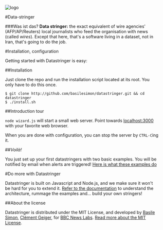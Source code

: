 ![logo](https://raw.githubusercontent.com/basilesimon/datastringer/master/logo-comp.png)

#Data-stringer

###Was ist das?
**Data stringer:** the exact equivalent of wire agencies' (AFP/AP/Reuters) local journalists who feed the organisation with news (called *wires*).
Except that here, that's a software living in a dataset, not in Iran, that's going to do the job.

#Installation, configuration

Getting started with Datastringer is easy:

##Installation

Just clone the repo and run the installation script located at its root. You only
have to do this once.

```
$ git clone http://github.com/basilesimon/datastringer.git && cd datastringer
$ ./install.sh
```

##Introduction tour

`node wizard.js` will start a small web server. Point towards
[localhost:3000](localhost:3000) with your favorite web browser.

When you are done with configuration, you can stop the server by `CTRL-C`ing it.

##*Voilà!*

You just set up your first datastringers with two basic examples. You will be
notified by email when alerts are triggered!
[Here is what these examples do](https://github.com/basilesimon/datastringer/blob/master/what-we-want.md)

#Do more with Datastringer

Datastringer is built on Javascript and Node.js, and we make sure it won't be
hard for you to extend it.
[Refer to the documentation](https://github.com/basilesimon/datastringer/wiki)
to understand the architecture, rummage the examples and... build your own
stringers!

##About the license

Datastringer is distributed under the MIT License, and developed by [Basile Simon](http://twitter.com/basilesimon), [Clément Geiger](http://twitter.com/5c2v), for [BBC News Labs](http://twitter.com/bbc_news_labs). [Read more about the MIT License](https://tldrlegal.com/license/mit-license).
